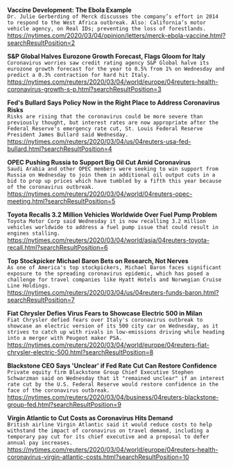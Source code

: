 **Vaccine Development: The Ebola Example**\
`Dr. Julie Gerberding of Merck discusses the company’s effort in 2014 to respond to the West Africa outbreak. Also: California’s motor vehicle agency, on Real IDs; preventing the loss of forestlands.`\
https://nytimes.com/2020/03/04/opinion/letters/merck-ebola-vaccine.html?searchResultPosition=2

**S&P Global Halves Eurozone Growth Forecast, Flags Gloom for Italy**\
`Coronavirus worries saw credit rating agency S&P Global halve its eurozone growth forecast for the year to 0.5% from 1% on Wednesday and predict a 0.3% contraction for hard hit Italy.`\
https://nytimes.com/reuters/2020/03/04/world/europe/04reuters-health-coronavirus-growth-s-p.html?searchResultPosition=3

**Fed's Bullard Says Policy Now in the Right Place to Address Coronavirus Risks**\
`Risks are rising that the coronavirus could be more severe than previously thought, but interest rates are now appropriate after the Federal Reserve's emergency rate cut, St. Louis Federal Reserve President James Bullard said Wednesday. `\
https://nytimes.com/reuters/2020/03/04/us/04reuters-usa-fed-bullard.html?searchResultPosition=4

**OPEC Pushing Russia to Support Big Oil Cut Amid Coronavirus**\
`Saudi Arabia and other OPEC members were seeking to win support from Russia on Wednesday to join them in additional oil output cuts in a bid to prop up prices which have tumbled by a fifth this year because of the coronavirus outbreak.`\
https://nytimes.com/reuters/2020/03/04/world/04reuters-opec-meeting.html?searchResultPosition=5

**Toyota Recalls 3.2 Million Vehicles Worldwide Over Fuel Pump Problem**\
`Toyota Motor Corp said Wednesday it is now recalling 3.2 million vehicles worldwide to address a fuel pump issue that could result in engines stalling.`\
https://nytimes.com/reuters/2020/03/04/world/asia/04reuters-toyota-recall.html?searchResultPosition=6

**Top Stockpicker Michael Baron Bets on Research, Not Nerves**\
`As one of America's top stockpickers, Michael Baron faces significant exposure to the spreading coronavirus epidemic, which has posed a challenge for travel companies like Hyatt Hotels and Norwegian Cruise Line Holdings. `\
https://nytimes.com/reuters/2020/03/04/us/04reuters-funds-baron.html?searchResultPosition=7

**Fiat Chrysler Defies Virus Fears to Showcase Electric 500 in Milan**\
`Fiat Chrysler defied fears over Italy's coronavirus outbreak to showcase an electric version of its 500 city car on Wednesday, as it strives to catch up with rivals in low-emissions driving while heading into a merger with Peugeot maker PSA.`\
https://nytimes.com/reuters/2020/03/04/world/europe/04reuters-fiat-chrysler-electric-500.html?searchResultPosition=8

**Blackstone CEO Says 'Unclear' if Fed Rate Cut Can Restore Confidence**\
`Private equity firm Blackstone Group Chief Executive Stephen Schwarzman said on Wednesday that it "remained unclear" if an interest rate cut by the U.S. Federal Reserve would restore confidence in the face of the coronavirus outbreak.`\
https://nytimes.com/reuters/2020/03/04/business/04reuters-blackstone-group-fed.html?searchResultPosition=9

**Virgin Atlantic to Cut Costs as Coronavirus Hits Demand**\
`British airline Virgin Atlantic said it would reduce costs to help withstand the impact of coronavirus on travel demand, including a temporary pay cut for its chief executive and a proposal to defer annual pay increases.`\
https://nytimes.com/reuters/2020/03/04/world/europe/04reuters-health-coronavirus-virgin-atlantic-costs.html?searchResultPosition=10

